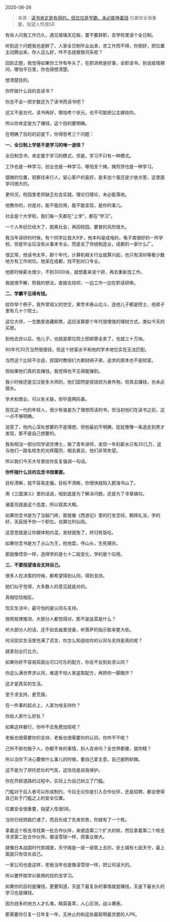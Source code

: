 2020-06-26

> 来源：[读书肯定是有用的，但仅仅是学霸，未必能挣着钱](http://mp.weixin.qq.com/s?__biz=MzU3NDc5Nzc0NQ==&mid=2247489525&idx=1&sn=fd8157c1b809cd5d968bec93324b7a76&chksm=fd2db52bca5a3c3d5f4edc7c9467dfc3743cb6ace48be043ef388beca41939325261f9c81abb&scene=27#wechat_redirect)
> 位置安全很重要，指望人性很SB

有些人问我工作已久，遇见玻璃天花板，要不要辞职，去学校里读个全日制。

  

听到这个问题我也是醉了，人家全日制毕业出来，求工作而不得，你倒好，把位置主动腾出来，你人这么好，咋不去拯救银河系呢？

  

回到正题，我觉得如果你工作有年头了，在职进修是好事，全职读书，别说疫情期间，哪怕平日里，你也得想清楚。

  

想清楚目的。  

  

你怀揣什么目的去读书？

  

你总不会一把岁数还为了读书而读书吧？

  

这又不是古代，读书再好，哪怕考个状元，也不可能把公主嫁给你。  

  

所以你肯定是为了赚钱，这个目的要明确。  

  

在明确了目的的前提下，你得思考三个问题：

  

 **一、全日制上学是不是学习的唯一途径？**

  

全日制念书，肯定属于学习的模式，但是，学习不只有一种模式。

  

工作也是一种学习，创业也是一种学习，哪怕支个摊，摊煎饼也是一种学习。  

  

摆摊的位置，观察往来行人，留心客户的喜好，是多加个蛋还是少放点葱，这里面学问很大的。

  

更何况，校园里老师缺乏社会实践，理论归理论，未必能落地。

  

他教你的，对是对，能不能应用，能不能变现，是你的事儿。

  

社会是个大学校，我们每一天都在“上学”，都在“学习”。

  

一个人年纪已经大了，脱离社会，再回校园，要冒的风险很大。

  

我当年读研的时候，有个同学比我大9岁，他本科是成电的，电子类很好的一所学校，但是毕业后没有从事本专业，而是去了传统制造业，成都的一家什么厂。  

  

很正常，他读书太早，那个年代，计算机相关行业就算兴起，也只有深圳等极少数地方有工作岗位。他呆在成都，找不到对口专业。

  

他那时候薪水很少，不到3000块，就想着来读个研，再去重新找工作。  

  

我就很不解，照我的想法，直接去找呗，一边工作一边在职读研嘛。

  

 **二、学霸不见得有钱。**

  

给你举个例子，我外曾祖父的世交，某学术泰山北斗，连他儿子都是院士，他弟子里有几十个院士。

  

这位大师，一生酷爱收藏邮票，这应该算那个年代很增值的理财方式，类似今天的买房。

  

到他去世以后，他儿子，也就是那位院士把邮票全卖了，也就三十万块。

  

90年代30万当然很值钱，但这个财富水平和他的学术地位实在无法匹配。

  

当然这个比较不合适，民国时教授们大都财阀子弟，追求的原本也不是财富。

  

但如果他们真的去赚钱，我觉得也不见得能赚到。

  

我小时候还是见过挺多大师的，他们固然是视钱财为身外物，但真去赚钱，也未必擅长。  

  

学术和商业，可以有关联，但毕竟两码事。

  

现在这一代的年轻人，很少有谁是为了理想而读的书，但当初他们在读书之前，这一点不够明确。  

  

说穿了，他内心深处想要的不是理想，但他最初不明确，犹犹豫豫一条道走到黑才发现，那不是自己想要的。

  

我有相当一部分同学读完博士，做了青年讲师，发现一年的薪水只有20几万，这与他们一路名校生的光辉履历，相去甚远，他们非常失望。

  

所以我们今天大号里给你反复强调一句话。

  

 **你怀揣什么目的去念书很重要。**

  

目标清晰，就不容易走偏，目标不清晰，你很快就陷入题海书山了。  

  

用《三国演义》里的话说，咱到底是为了解决问题，还是为了寻章摘句。

  

诸葛亮就是这个态度，所以观其大略。

  

如果你念书是为了当敲门砖，那就像《西游记》里的打坐念经，朝拜礼法，学的好，天庭授予你一个职位，也算位列仙班。

  

这意思就是让你跟体制内混，发财就免了，终归有饭吃。

  

如果你念书是为了占山为王，抢地盘，夺山头，生死搏杀。

  

那就像悟空一样，选择学的是七十二般变化，学的是个应用。

  

 **三、不要指望谁会支持自己。**

  

很多人在决策的时候，都希望得到认同，得到支持。

  

她们似乎觉得，大多数人的意见就是对的。

  

真相恰恰相反。

  

现实生活中，最可怕的是认同与支持。

  

按照规律推测，大部分人都觉得对，那不是韭菜是什么？

  

听大部分人的话，还不如去庙里烧香，听菩萨的指示胜率更大些。

  

何况现实生活里充满了谎言，你怎么知道给你的认同与支持是真的呢？  

  

就拿创业打比方。  

  

如果你好不容易捣鼓出可口可乐的配方，你会不会到处求认同？

  

你这么满世界求认同，难道不怕人家盗取配方，再把你一脚踢开？

  

这才是真实的生活。

  

至于求支持，更荒唐。  

  

在一件事的起点上，人家为啥支持你？  

  

你给人家什么好处？

  

如果这样都行，你咋不去免费加班呢？

  

老板也很需要你的支持，老板也很需要你的认同，你咋不干呢？  

  

己所不欲勿施于人，你都不肯的事情，别人会肯吗？全世界都傻，就你精？

  

所以当你下决心要做什么事儿的时候，要自己拿主意，自己披荆斩棘。

  

这不是为了烘托悲壮的气氛，这恰恰是自我保护。

  

你在开辟道路的过程中，实际上为自己树立了门槛。

  

门槛对于后入者可以形成制约，今后无论你是引入合作伙伴，还是招聘，都会使得自己处于门槛之上的安全位置。

  

位置安全很重要，指望人性很SB。  

  

当你已经把路打通了，而且形成了先发优势，你就有了一个核。  

  

拿着这个核去寻找第一批合作伙伴，来塑造第二个扩大的核，然后拿着第二个核去寻求第二批合作伙伴。像滚雪球一样，把事业做大。

  

就像日本战国时代筑城堡，天守阁是一层一层筑上去的，安土城有七层天守，最上面就只有信长自己。  

  

一家公司也是这样，老板当年也是像滚雪球一样，把公司滚大的。

  

所以要怀揣学以致用的目的去学习。

  

如果你的目的是赚钱，更要知道，天底下最复杂的事情就是赚钱，天底下最长久的学习也是赚钱。  

  

因为钱多的地方人才扎堆，精英荟萃，人心叵测，战斗爆表。

  

那需要你日复一日年复一年，无休止的和这些最聪明最贪婪的人PK。

